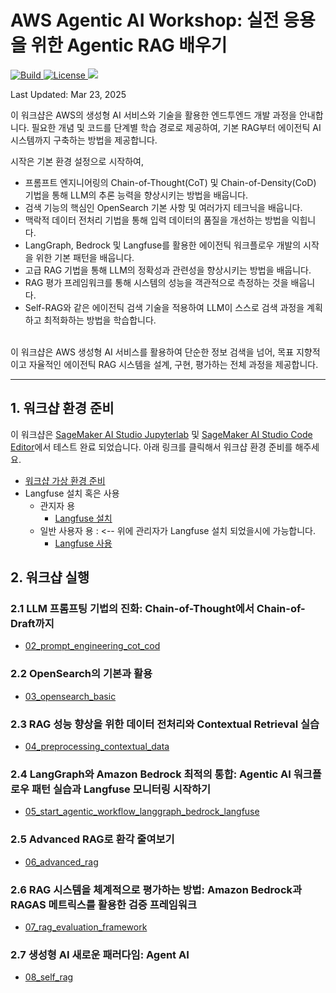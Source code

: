 # AWS Agentic AI Workshop: 실전 응용을 위한 Agentic RAG 배우기

<p align="left">
    <a href="https://github.com/aws-samples">
            <img alt="Build" src="https://img.shields.io/badge/Contribution-Welcome-blue">
    </a>
    <a href="https://github.com/aws-samples/aws-ai-ml-workshop-kr/blob/master/LICENSE">
        <img alt="License" src="https://img.shields.io/badge/LICENSE-MIT-green">
    </a>
    <a href="https://hits.seeyoufarm.com"><img src="https://hits.seeyoufarm.com/api/count/incr/badge.svg?url=https%3A%2F%2Fgithub.com%2Faws-samples%2Faws-ai-ml-workshop-kr%2Ftree%2Fmaster%2Fgenai%2Faws-gen-ai-kr%2F20_applications%2F19_agentic_rag&count_bg=%2379C83D&title_bg=%23555555&icon=&icon_color=%23E7E7E7&title=hits&edge_flat=false"/></a>
</p>

Last Updated: Mar 23, 2025


이 워크샵은 AWS의 생성형 AI 서비스와 기술을 활용한 엔드투엔드 개발 과정을 안내합니다. 필요한 개념 및 코드를 단계별 학습 경로로 제공하여, 기본 RAG부터 에이전틱 AI 시스템까지 구축하는 방법을 제공합니다.

시작은 기본 환경 설정으로 시작하여, 
- 프롬프트 엔지니어링의 Chain-of-Thought(CoT) 및 Chain-of-Density(CoD) 기법을 통해 LLM의 추론 능력을 향상시키는 방법을 배웁니다. 
- 검색 기능의 핵심인 OpenSearch 기본 사항 및 여러가지 테크닉을 배웁니다. 
- 맥락적 데이터 전처리 기법을 통해 입력 데이터의 품질을 개선하는 방법을 익힙니다.
- LangGraph, Bedrock 및 Langfuse를 활용한 에이전틱 워크플로우 개발의 시작을 위한 기본 패턴을 배웁니다. 
- 고급 RAG 기법을 통해 LLM의 정확성과 관련성을 향상시키는 방법을 배웁니다.
- RAG 평가 프레임워크를 통해 시스템의 성능을 객관적으로 측정하는 것을 배웁니다. 
- Self-RAG와 같은 에이전틱 검색 기술을 적용하여 LLM이 스스로 검색 과정을 계획하고 최적화하는 방법을 학습합니다.

<br>
이 워크샵은 AWS 생성형 AI 서비스를 활용하여 단순한 정보 검색을 넘어, 목표 지향적이고 자율적인 에이전틱 RAG 시스템을 설계, 구현, 평가하는 전체 과정을 제공합니다.

---

## 1. 워크샵 환경 준비 
이 워크샵은 [SageMaker AI Studio Jupyterlab](https://docs.aws.amazon.com/ko_kr/sagemaker/latest/dg/studio-updated-jl.html) 및 [SageMaker AI Studio Code Editor](https://docs.aws.amazon.com/sagemaker/latest/dg/code-editor.html)에서 테스트 완료 되었습니다.
아래 링크를 클릭해서 워크샵 환경 준비를 해주세요.
- [워크샵 가상 환경 준비 ](01_setup/README.md)
- Langfuse 설치 혹은 사용
    - 관지자 용
        - [Langfuse 설치 ](01_setup/LAGNFUSE_ADMIN_README.md)
    - 일반 사용자 용 : <-- 위에 관리자가 Langfuse 설치 되었을시에 가능합니다.   
        - [Langfuse 사용 ](01_setup/LAGNFUSE_END_USER_README.md)

## 2. 워크샵 실행
### 2.1 LLM 프롬프팅 기법의 진화: Chain-of-Thought에서 Chain-of-Draft까지 
- [02_prompt_engineering_cot_cod](02_prompt_engineering_cot_cod/README.md)
### 2.2 OpenSearch의 기본과 활용
- [03_opensearch_basic](03_opensearch_basic/README.md)
### 2.3 RAG 성능 향상을 위한 데이터 전처리와 Contextual Retrieval 실습
- [04_preprocessing_contextual_data](04_preprocessing_contextual_data/README.md)
### 2.4 LangGraph와 Amazon Bedrock 최적의 통합: Agentic AI 워크플로우 패턴 실습과 Langfuse 모니터링 시작하기
- [05_start_agentic_workflow_langgraph_bedrock_langfuse](05_start_agentic_workflow_langgraph_bedrock_langfuse/README.md)
### 2.5 Advanced RAG로 환각 줄여보기
- [06_advanced_rag](06_advanced_rag/README.md)
### 2.6 RAG 시스템을 체계적으로 평가하는 방법: Amazon Bedrock과 RAGAS 메트릭스를 활용한 검증 프레임워크
- [07_rag_evaluation_framework](07_rag_evaluation_framework/README.md)
### 2.7 생성형 AI 새로운 패러다임: Agent AI 
- [08_self_rag](08_self_rag/README.md)


